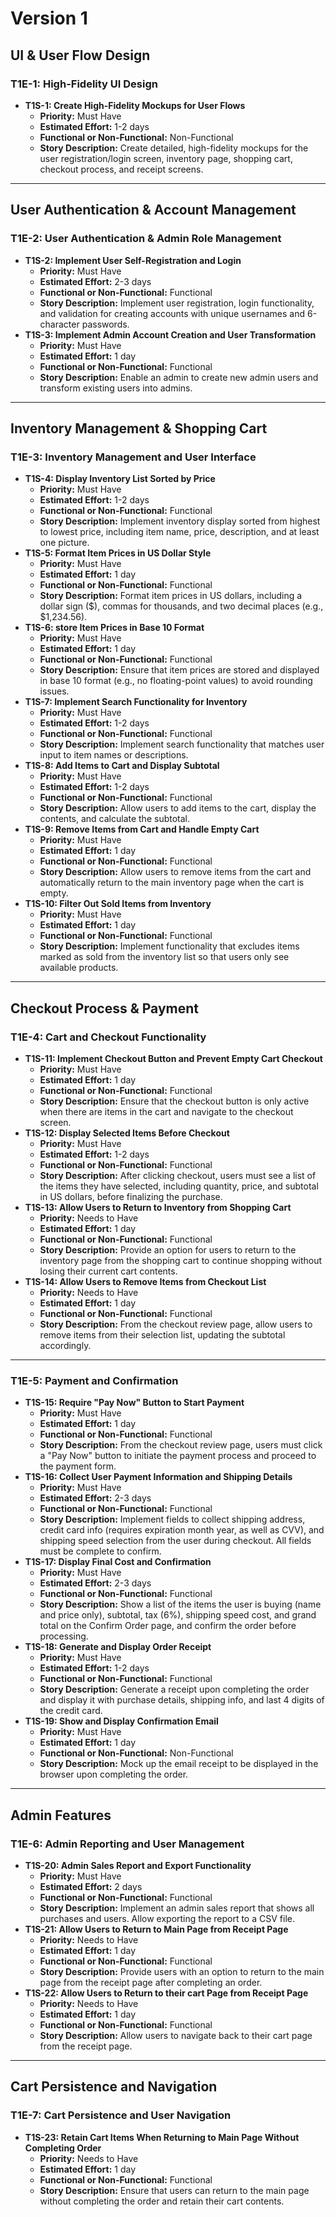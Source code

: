 # **Version 1**

## **UI & User Flow Design**
### **T1E-1: High-Fidelity UI Design**
- **T1S-1: Create High-Fidelity Mockups for User Flows**  
  - **Priority:** Must Have  
  - **Estimated Effort:** 1-2 days  
  - **Functional or Non-Functional:** Non-Functional  
  - **Story Description:** Create detailed, high-fidelity mockups for the user registration/login screen, inventory page, shopping cart, checkout process, and receipt screens.

---

## **User Authentication & Account Management**
### **T1E-2: User Authentication & Admin Role Management**
- **T1S-2: Implement User Self-Registration and Login**  
  - **Priority:** Must Have  
  - **Estimated Effort:** 2-3 days  
  - **Functional or Non-Functional:** Functional  
  - **Story Description:** Implement user registration, login functionality, and validation for creating accounts with unique usernames and 6-character passwords.
- **T1S-3: Implement Admin Account Creation and User Transformation**  
  - **Priority:** Must Have  
  - **Estimated Effort:** 1 day  
  - **Functional or Non-Functional:** Functional  
  - **Story Description:** Enable an admin to create new admin users and transform existing users into admins.

---

## **Inventory Management & Shopping Cart**
### **T1E-3: Inventory Management and User Interface**
- **T1S-4: Display Inventory List Sorted by Price**  
  - **Priority:** Must Have  
  - **Estimated Effort:** 1-2 days  
  - **Functional or Non-Functional:** Functional  
  - **Story Description:** Implement inventory display sorted from highest to lowest price, including item name, price, description, and at least one picture.
- **T1S-5: Format Item Prices in US Dollar Style**  
  - **Priority:** Must Have  
  - **Estimated Effort:** 1 day  
  - **Functional or Non-Functional:** Functional  
  - **Story Description:** Format item prices in US dollars, including a dollar sign ($), commas for thousands, and two decimal places (e.g., $1,234.56).
- **T1S-6: store Item Prices in Base 10 Format**  
  - **Priority:** Must Have  
  - **Estimated Effort:** 1 day  
  - **Functional or Non-Functional:** Functional  
  - **Story Description:** Ensure that item prices are stored and displayed in base 10 format (e.g., no floating-point values) to avoid rounding issues.
- **T1S-7: Implement Search Functionality for Inventory**  
  - **Priority:** Must Have  
  - **Estimated Effort:** 1-2 days  
  - **Functional or Non-Functional:** Functional  
  - **Story Description:** Implement search functionality that matches user input to item names or descriptions.
- **T1S-8: Add Items to Cart and Display Subtotal**  
  - **Priority:** Must Have  
  - **Estimated Effort:** 1-2 days  
  - **Functional or Non-Functional:** Functional  
  - **Story Description:** Allow users to add items to the cart, display the contents, and calculate the subtotal.
- **T1S-9: Remove Items from Cart and Handle Empty Cart**  
  - **Priority:** Must Have  
  - **Estimated Effort:** 1 day  
  - **Functional or Non-Functional:** Functional  
  - **Story Description:** Allow users to remove items from the cart and automatically return to the main inventory page when the cart is empty.
- **T1S-10: Filter Out Sold Items from Inventory**  
  - **Priority:** Must Have  
  - **Estimated Effort:** 1 day  
  - **Functional or Non-Functional:** Functional  
  - **Story Description:** Implement functionality that excludes items marked as sold from the inventory list so that users only see available products.

---

## **Checkout Process & Payment**
### **T1E-4: Cart and Checkout Functionality**
- **T1S-11: Implement Checkout Button and Prevent Empty Cart Checkout**  
  - **Priority:** Must Have  
  - **Estimated Effort:** 1 day  
  - **Functional or Non-Functional:** Functional  
  - **Story Description:** Ensure that the checkout button is only active when there are items in the cart and navigate to the checkout screen.
- **T1S-12: Display Selected Items Before Checkout**  
  - **Priority:** Must Have  
  - **Estimated Effort:** 1-2 days  
  - **Functional or Non-Functional:** Functional  
  - **Story Description:** After clicking checkout, users must see a list of the items they have selected, including quantity, price, and subtotal in US dollars, before finalizing the purchase.
- **T1S-13: Allow Users to Return to Inventory from Shopping Cart**  
  - **Priority:** Needs to Have  
  - **Estimated Effort:** 1 day  
  - **Functional or Non-Functional:** Functional  
  - **Story Description:** Provide an option for users to return to the inventory page from the shopping cart to continue shopping without losing their current cart contents.
- **T1S-14: Allow Users to Remove Items from Checkout List**  
  - **Priority:** Needs to Have  
  - **Estimated Effort:** 1 day  
  - **Functional or Non-Functional:** Functional  
  - **Story Description:** From the checkout review page, allow users to remove items from their selection list, updating the subtotal accordingly.

---

### **T1E-5: Payment and Confirmation**
- **T1S-15: Require "Pay Now" Button to Start Payment**  
  - **Priority:** Must Have  
  - **Estimated Effort:** 1 day  
  - **Functional or Non-Functional:** Functional  
  - **Story Description:** From the checkout review page, users must click a "Pay Now" button to initiate the payment process and proceed to the payment form.
- **T1S-16: Collect User Payment Information and Shipping Details**  
  - **Priority:** Must Have  
  - **Estimated Effort:** 2-3 days  
  - **Functional or Non-Functional:** Functional  
  - **Story Description:** Implement fields to collect shipping address, credit card info (requires expiration month year, as well as CVV), and shipping speed selection from the user during checkout. All fields must be complete to confirm.
- **T1S-17: Display Final Cost and Confirmation**  
  - **Priority:** Must Have  
  - **Estimated Effort:** 2-3 days  
  - **Functional or Non-Functional:** Functional  
  - **Story Description:** Show a list of the items the user is buying (name and price only), subtotal, tax (6%), shipping speed cost, and grand total on the Confirm Order page, and confirm the order before processing.
- **T1S-18: Generate and Display Order Receipt**  
  - **Priority:** Must Have  
  - **Estimated Effort:** 1-2 days  
  - **Functional or Non-Functional:** Functional  
  - **Story Description:** Generate a receipt upon completing the order and display it with purchase details, shipping info, and last 4 digits of the credit card.
- **T1S-19: Show and Display Confirmation Email**  
  - **Priority:** Must Have  
  - **Estimated Effort:** 1 day  
  - **Functional or Non-Functional:** Non-Functional  
  - **Story Description:** Mock up the email receipt to be displayed in the browser upon completing the order.

---

## **Admin Features**
### **T1E-6: Admin Reporting and User Management**
- **T1S-20: Admin Sales Report and Export Functionality**  
  - **Priority:** Must Have  
  - **Estimated Effort:** 2 days  
  - **Functional or Non-Functional:** Functional  
  - **Story Description:** Implement an admin sales report that shows all purchases and users. Allow exporting the report to a CSV file.
- **T1S-21: Allow Users to Return to Main Page from Receipt Page**  
  - **Priority:** Needs to Have  
  - **Estimated Effort:** 1 day  
  - **Functional or Non-Functional:** Functional  
  - **Story Description:** Provide users with an option to return to the main page from the receipt page after completing an order.
- **T1S-22: Allow Users to Return to their cart Page from Receipt Page**   
  - **Priority:** Needs to Have  
  - **Estimated Effort:** 1 day  
  - **Functional or Non-Functional:** Functional  
  - **Story Description:** Allow users to navigate back to their cart page from the receipt page. 

---

## **Cart Persistence and Navigation**
### **T1E-7: Cart Persistence and User Navigation**
- **T1S-23: Retain Cart Items When Returning to Main Page Without Completing Order**  
  - **Priority:** Needs to Have  
  - **Estimated Effort:** 1 day  
  - **Functional or Non-Functional:** Functional  
  - **Story Description:** Ensure that users can return to the main page without completing the order and retain their cart contents.
